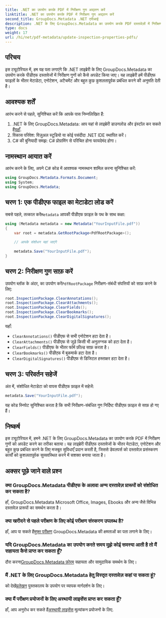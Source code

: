 ```yaml
---
title: .NET का उपयोग करके PDF में निरीक्षण गुण अद्यतन करें
linktitle: .NET का उपयोग करके PDF में निरीक्षण गुण अद्यतन करें
second_title: GroupDocs.Metadata .NET एपीआई
description: .NET के लिए GroupDocs.Metadata का उपयोग करके PDF दस्तावेज़ों में निरीक्षण गुणों को अपडेट करना सीखें। C# के साथ मेटाडेटा और एनोटेशन को कुशलतापूर्वक प्रबंधित करें।
type: docs
weight: 17
url: /hi/net/pdf-metadata/update-inspection-properties-pdfs/
---
```

## परिचय
इस ट्यूटोरियल में, हम यह पता लगाएंगे कि .NET लाइब्रेरी के लिए GroupDocs.Metadata का उपयोग करके पीडीएफ दस्तावेजों में निरीक्षण गुणों को कैसे अपडेट किया जाए। यह लाइब्रेरी हमें पीडीएफ फाइलों के भीतर मेटाडेटा, एनोटेशन, अटैचमेंट और बहुत कुछ कुशलतापूर्वक प्रबंधित करने की अनुमति देती है।
## आवश्यक शर्तें
आरंभ करने से पहले, सुनिश्चित करें कि आपके पास निम्नलिखित हैं:
1.  .NET के लिए GroupDocs.Metadata: आप यहां से लाइब्रेरी डाउनलोड और इंस्टॉल कर सकते हैं[यहाँ](https://releases.groupdocs.com/metadata/net/).
2. विकास परिवेश: विज़ुअल स्टूडियो या कोई पसंदीदा .NET IDE स्थापित करें।
3. C# की बुनियादी समझ: C# प्रोग्रामिंग से परिचित होना फायदेमंद होगा।

## नामस्थान आयात करें
आरंभ करने के लिए, अपने C# कोड में आवश्यक नामस्थान शामिल करना सुनिश्चित करें:
```csharp
using GroupDocs.Metadata.Formats.Document;
using System;
using GroupDocs.Metadata;
```
## चरण 1: एक पीडीएफ फाइल का मेटाडेटा लोड करें
 सबसे पहले, तत्काल करें`Metadata` आपकी पीडीएफ फ़ाइल के पथ के साथ कक्षा:
```csharp
using (Metadata metadata = new Metadata("YourInputFile.pdf"))
{
    var root = metadata.GetRootPackage<PdfRootPackage>();
    
    // आपके संशोधन यहां जाएंगे
    
    metadata.Save("YourInputFile.pdf");
}
```
## चरण 2: निरीक्षण गुण साफ़ करें
 उपयोग ब्लॉक के अंदर, का उपयोग करें`PdfRootPackage` निरीक्षण-संबंधी संपत्तियों को साफ़ करने के लिए:
```csharp
root.InspectionPackage.ClearAnnotations();
root.InspectionPackage.ClearAttachments();
root.InspectionPackage.ClearFields();
root.InspectionPackage.ClearBookmarks();
root.InspectionPackage.ClearDigitalSignatures();
```
यहाँ:
- `ClearAnnotations()` पीडीएफ से सभी एनोटेशन हटा देता है।
- `ClearAttachments()` पीडीएफ से जुड़े किसी भी अनुलग्नक को हटा देता है।
- `ClearFields()` पीडीएफ के भीतर फॉर्म फ़ील्ड साफ़ करता है।
- `ClearBookmarks()` पीडीएफ में बुकमार्क हटा देता है।
- `ClearDigitalSignatures()` पीडीएफ से डिजिटल हस्ताक्षर हटा देता है।
## चरण 3: परिवर्तन सहेजें
अंत में, संशोधित मेटाडेटा को वापस पीडीएफ फ़ाइल में सहेजें:
```csharp
metadata.Save("YourInputFile.pdf");
```
यह कोड स्निपेट सुनिश्चित करता है कि सभी निरीक्षण-संबंधित गुण निर्दिष्ट पीडीएफ फ़ाइल से साफ़ हो गए हैं।

## निष्कर्ष
इस ट्यूटोरियल में, हमने .NET के लिए GroupDocs.Metadata का उपयोग करके PDF में निरीक्षण गुणों को अपडेट करने का तरीका बताया। यह लाइब्रेरी पीडीएफ दस्तावेजों के भीतर मेटाडेटा, एनोटेशन और बहुत कुछ प्रबंधित करने के लिए मजबूत सुविधाएँ प्रदान करती है, जिससे डेवलपर्स को दस्तावेज़ प्रसंस्करण कार्यों को कुशलतापूर्वक सुव्यवस्थित करने में सशक्त बनाया जाता है।

## अक्सर पूछे जाने वाले प्रश्न
### क्या GroupDocs.Metadata पीडीएफ के अलावा अन्य दस्तावेज़ प्रारूपों को संशोधित कर सकता है?
हाँ, GroupDocs.Metadata Microsoft Office, Images, Ebooks और अन्य जैसे विभिन्न दस्तावेज़ प्रारूपों का समर्थन करता है।
### क्या खरीदने से पहले परीक्षण के लिए कोई परीक्षण संस्करण उपलब्ध है?
 हाँ, आप पा सकते हैं[मुफ्त परीक्षण](https://releases.groupdocs.com/) GroupDocs.Metadata की क्षमताओं का पता लगाने के लिए।
### यदि GroupDocs.Metadata का उपयोग करते समय मुझे कोई समस्या आती है तो मैं सहायता कैसे प्राप्त कर सकता हूँ?
 दौरा करना[GroupDocs.Metadata फ़ोरम](https://forum.groupdocs.com/c/metadata/14) सहायता और सामुदायिक समर्थन के लिए।
### मैं .NET के लिए GroupDocs.Metadata हेतु विस्तृत दस्तावेज़ कहां पा सकता हूं?
 को देखें[प्रलेखन](https://reference.groupdocs.com/metadata/net/) पुस्तकालय के उपयोग पर व्यापक मार्गदर्शन के लिए।
### क्या मैं परीक्षण प्रयोजनों के लिए अस्थायी लाइसेंस प्राप्त कर सकता हूँ?
 हाँ, आप अनुरोध कर सकते हैं[अस्थायी लाइसेंस](https://purchase.groupdocs.com/temporary-license/) मूल्यांकन प्रयोजनों के लिए.